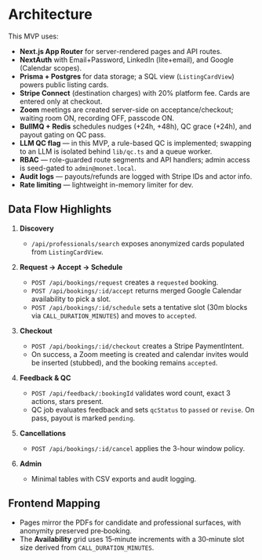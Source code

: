 # Architecture

This MVP uses:

- **Next.js App Router** for server-rendered pages and API routes.
- **NextAuth** with Email+Password, LinkedIn (lite+email), and Google (Calendar scopes).
- **Prisma + Postgres** for data storage; a SQL view (`ListingCardView`) powers public listing cards.
- **Stripe Connect** (destination charges) with 20% platform fee. Cards are entered only at checkout.
- **Zoom** meetings are created server-side on acceptance/checkout; waiting room ON, recording OFF, passcode ON.
- **BullMQ + Redis** schedules nudges (+24h, +48h), QC grace (+24h), and payout gating on QC pass.
- **LLM QC flag** — in this MVP, a rule-based QC is implemented; swapping to an LLM is isolated behind `lib/qc.ts` and a queue worker.
- **RBAC** — role-guarded route segments and API handlers; admin access is seed-gated to `admin@monet.local`.
- **Audit logs** — payouts/refunds are logged with Stripe IDs and actor info.
- **Rate limiting** — lightweight in-memory limiter for dev.

## Data Flow Highlights

1. **Discovery**
   - `/api/professionals/search` exposes anonymized cards populated from `ListingCardView`.

2. **Request → Accept → Schedule**
   - `POST /api/bookings/request` creates a `requested` booking.
   - `POST /api/bookings/:id/accept` returns merged Google Calendar availability to pick a slot.
   - `POST /api/bookings/:id/schedule` sets a tentative slot (30m blocks via `CALL_DURATION_MINUTES`) and moves to `accepted`.

3. **Checkout**
   - `POST /api/bookings/:id/checkout` creates a Stripe PaymentIntent.
   - On success, a Zoom meeting is created and calendar invites would be inserted (stubbed), and the booking remains `accepted`.

4. **Feedback & QC**
   - `POST /api/feedback/:bookingId` validates word count, exact 3 actions, stars present.
   - QC job evaluates feedback and sets `qcStatus` to `passed` or `revise`. On pass, payout is marked `pending`.

5. **Cancellations**
   - `POST /api/bookings/:id/cancel` applies the 3-hour window policy.

6. **Admin**
   - Minimal tables with CSV exports and audit logging.

## Frontend Mapping

- Pages mirror the PDFs for candidate and professional surfaces, with anonymity preserved pre‑booking.
- The **Availability** grid uses 15‑minute increments with a 30‑minute slot size derived from `CALL_DURATION_MINUTES`.
